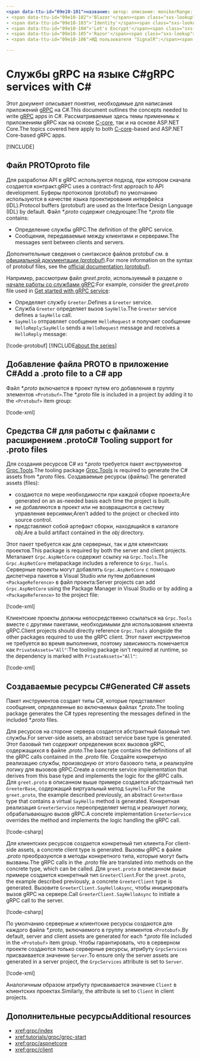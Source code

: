 ```yaml
---
<span data-ttu-id="09e10-101">название: автор: описание: monikerRange: ms.author: ms.date: no-loc:</span><span class="sxs-lookup"><span data-stu-id="09e10-101">title: author: description: monikerRange: ms.author: ms.date: no-loc:</span></span>
- <span data-ttu-id="09e10-102">'Blazor'</span><span class="sxs-lookup"><span data-stu-id="09e10-102">'Blazor'</span></span>
- <span data-ttu-id="09e10-103">'Identity'</span><span class="sxs-lookup"><span data-stu-id="09e10-103">'Identity'</span></span>
- <span data-ttu-id="09e10-104">'Let's Encrypt'</span><span class="sxs-lookup"><span data-stu-id="09e10-104">'Let's Encrypt'</span></span>
- <span data-ttu-id="09e10-105">'Razor'</span><span class="sxs-lookup"><span data-stu-id="09e10-105">'Razor'</span></span>
- <span data-ttu-id="09e10-106">ИД пользователя "SignalR":</span><span class="sxs-lookup"><span data-stu-id="09e10-106">'SignalR' uid:</span></span> 

---
```

# <a name="grpc-services-with-c"></a><span data-ttu-id="09e10-107">Службы gRPC на языке C\#</span><span class="sxs-lookup"><span data-stu-id="09e10-107">gRPC services with C\#</span></span>

<span data-ttu-id="09e10-108">Этот документ описывает понятия, необходимые для написания приложений [gRPC](https://grpc.io/docs/guides/) на C#.</span><span class="sxs-lookup"><span data-stu-id="09e10-108">This document outlines the concepts needed to write [gRPC](https://grpc.io/docs/guides/) apps in C#.</span></span> <span data-ttu-id="09e10-109">Рассматриваемые здесь темы применимы к приложениям gRPC как на основе [C-core](https://grpc.io/blog/grpc-stacks), так и на основе ASP.NET Core.</span><span class="sxs-lookup"><span data-stu-id="09e10-109">The topics covered here apply to both [C-core](https://grpc.io/blog/grpc-stacks)-based and ASP.NET Core-based gRPC apps.</span></span>

[!INCLUDE[](~/includes/gRPCazure.md)]

## <a name="proto-file"></a><span data-ttu-id="09e10-110">Файл PROTO</span><span class="sxs-lookup"><span data-stu-id="09e10-110">proto file</span></span>

<span data-ttu-id="09e10-111">Для разработки API в gRPC используется подход, при котором сначала создается контракт.</span><span class="sxs-lookup"><span data-stu-id="09e10-111">gRPC uses a contract-first approach to API development.</span></span> <span data-ttu-id="09e10-112">Буферы протоколов (protobuf) по умолчанию используются в качестве языка проектирования интерфейса (IDL).</span><span class="sxs-lookup"><span data-stu-id="09e10-112">Protocol buffers (protobuf) are used as the Interface Design Language (IDL) by default.</span></span> <span data-ttu-id="09e10-113">Файл *\*.proto* содержит следующее:</span><span class="sxs-lookup"><span data-stu-id="09e10-113">The *\*.proto* file contains:</span></span>

* <span data-ttu-id="09e10-114">Определение службы gRPC.</span><span class="sxs-lookup"><span data-stu-id="09e10-114">The definition of the gRPC service.</span></span>
* <span data-ttu-id="09e10-115">Сообщения, передаваемые между клиентами и серверами.</span><span class="sxs-lookup"><span data-stu-id="09e10-115">The messages sent between clients and servers.</span></span>

<span data-ttu-id="09e10-116">Дополнительные сведения о синтаксисе файлов protobuf см. в [официальной документации (protobuf)](https://developers.google.com/protocol-buffers/docs/proto3).</span><span class="sxs-lookup"><span data-stu-id="09e10-116">For more information on the syntax of protobuf files, see the [official documentation (protobuf)](https://developers.google.com/protocol-buffers/docs/proto3).</span></span>

<span data-ttu-id="09e10-117">Например, рассмотрим файл *greet.proto*, используемый в разделе о [начале работы со службами gRPC](xref:tutorials/grpc/grpc-start):</span><span class="sxs-lookup"><span data-stu-id="09e10-117">For example, consider the *greet.proto* file used in [Get started with gRPC service](xref:tutorials/grpc/grpc-start):</span></span>

* <span data-ttu-id="09e10-118">Определяет службу `Greeter`.</span><span class="sxs-lookup"><span data-stu-id="09e10-118">Defines a `Greeter` service.</span></span>
* <span data-ttu-id="09e10-119">Служба `Greeter` определяет вызов `SayHello`.</span><span class="sxs-lookup"><span data-stu-id="09e10-119">The `Greeter` service defines a `SayHello` call.</span></span>
* <span data-ttu-id="09e10-120">`SayHello` отправляет сообщение `HelloRequest` и получает сообщение `HelloReply`:</span><span class="sxs-lookup"><span data-stu-id="09e10-120">`SayHello` sends a `HelloRequest` message and receives a `HelloReply` message:</span></span>

[!code-protobuf[](~/tutorials/grpc/grpc-start/sample/GrpcGreeter/Protos/greet.proto)]
[!INCLUDE[about the series](~/includes/code-comments-loc.md)]

## <a name="add-a-proto-file-to-a-c-app"></a><span data-ttu-id="09e10-121">Добавление файла PROTO в приложение C\#</span><span class="sxs-lookup"><span data-stu-id="09e10-121">Add a .proto file to a C\# app</span></span>

<span data-ttu-id="09e10-122">Файл *\*.proto* включается в проект путем его добавления в группу элементов `<Protobuf>`.</span><span class="sxs-lookup"><span data-stu-id="09e10-122">The *\*.proto* file is included in a project by adding it to the `<Protobuf>` item group:</span></span>

[!code-xml[](~/tutorials/grpc/grpc-start/sample/GrpcGreeter/GrpcGreeter.csproj?highlight=2&range=7-9)]

## <a name="c-tooling-support-for-proto-files"></a><span data-ttu-id="09e10-123">Средства C# для работы с файлами с расширением .proto</span><span class="sxs-lookup"><span data-stu-id="09e10-123">C# Tooling support for .proto files</span></span>

<span data-ttu-id="09e10-124">Для создания ресурсов C# из *\*.proto* требуется пакет инструментов [Grpc.Tools](https://www.nuget.org/packages/Grpc.Tools/).</span><span class="sxs-lookup"><span data-stu-id="09e10-124">The tooling package [Grpc.Tools](https://www.nuget.org/packages/Grpc.Tools/) is required to generate the C# assets from *\*.proto* files.</span></span> <span data-ttu-id="09e10-125">Создаваемые ресурсы (файлы):</span><span class="sxs-lookup"><span data-stu-id="09e10-125">The generated assets (files):</span></span>

* <span data-ttu-id="09e10-126">создаются по мере необходимости при каждой сборке проекта;</span><span class="sxs-lookup"><span data-stu-id="09e10-126">Are generated on an as-needed basis each time the project is built.</span></span>
* <span data-ttu-id="09e10-127">не добавляются в проект или не возвращаются в систему управления версиями;</span><span class="sxs-lookup"><span data-stu-id="09e10-127">Aren't added to the project or checked into source control.</span></span>
* <span data-ttu-id="09e10-128">представляют собой артефакт сборки, находящийся в каталоге *obj*.</span><span class="sxs-lookup"><span data-stu-id="09e10-128">Are a build artifact contained in the *obj* directory.</span></span>

<span data-ttu-id="09e10-129">Этот пакет требуется как для серверных, так и для клиентских проектов.</span><span class="sxs-lookup"><span data-stu-id="09e10-129">This package is required by both the server and client projects.</span></span> <span data-ttu-id="09e10-130">Метапакет `Grpc.AspNetCore` содержит ссылку на `Grpc.Tools`.</span><span class="sxs-lookup"><span data-stu-id="09e10-130">The `Grpc.AspNetCore` metapackage includes a reference to `Grpc.Tools`.</span></span> <span data-ttu-id="09e10-131">Серверные проекты могут добавлять `Grpc.AspNetCore` с помощью диспетчера пакетов в Visual Studio или путем добавления `<PackageReference>` в файл проекта:</span><span class="sxs-lookup"><span data-stu-id="09e10-131">Server projects can add `Grpc.AspNetCore` using the Package Manager in Visual Studio or by adding a `<PackageReference>` to the project file:</span></span>

[!code-xml[](~/tutorials/grpc/grpc-start/sample/GrpcGreeter/GrpcGreeter.csproj?highlight=1&range=12)]

<span data-ttu-id="09e10-132">Клиентские проекты должны непосредственно ссылаться на `Grpc.Tools` вместе с другими пакетами, необходимыми для использования клиента gRPC.</span><span class="sxs-lookup"><span data-stu-id="09e10-132">Client projects should directly reference `Grpc.Tools` alongside the other packages required to use the gRPC client.</span></span> <span data-ttu-id="09e10-133">Этот пакет инструментов не требуется во время выполнения, поэтому зависимость помечается как `PrivateAssets="All"`:</span><span class="sxs-lookup"><span data-stu-id="09e10-133">The tooling package isn't required at runtime, so the dependency is marked with `PrivateAssets="All"`:</span></span>

[!code-xml[](~/tutorials/grpc/grpc-start/sample/GrpcGreeterClient/GrpcGreeterClient.csproj?highlight=3&range=9-11)]

## <a name="generated-c-assets"></a><span data-ttu-id="09e10-134">Создаваемые ресурсы C#</span><span class="sxs-lookup"><span data-stu-id="09e10-134">Generated C# assets</span></span>

<span data-ttu-id="09e10-135">Пакет инструментов создает типы C#, которые представляют сообщения, определенные во включаемых файлах *\*.proto*.</span><span class="sxs-lookup"><span data-stu-id="09e10-135">The tooling package generates the C# types representing the messages defined in the included *\*.proto* files.</span></span>

<span data-ttu-id="09e10-136">Для ресурсов на стороне сервера создается абстрактный базовый тип службы.</span><span class="sxs-lookup"><span data-stu-id="09e10-136">For server-side assets, an abstract service base type is generated.</span></span> <span data-ttu-id="09e10-137">Этот базовый тип содержит определения всех вызовов gRPC, содержащихся в файле *.proto*.</span><span class="sxs-lookup"><span data-stu-id="09e10-137">The base type contains the definitions of all the gRPC calls contained in the *.proto* file.</span></span> <span data-ttu-id="09e10-138">Создайте конкретную реализацию службы, производную от этого базового типа, и реализуйте логику для вызовов gRPC.</span><span class="sxs-lookup"><span data-stu-id="09e10-138">Create a concrete service implementation that derives from this base type and implements the logic for the gRPC calls.</span></span> <span data-ttu-id="09e10-139">Для `greet.proto` в описанном выше примере создается абстрактный тип `GreeterBase`, содержащий виртуальный метод `SayHello`.</span><span class="sxs-lookup"><span data-stu-id="09e10-139">For the `greet.proto`, the example described previously, an abstract `GreeterBase` type that contains a virtual `SayHello` method is generated.</span></span> <span data-ttu-id="09e10-140">Конкретная реализация `GreeterService` переопределяет метод и реализует логику, обрабатывающую вызов gRPC.</span><span class="sxs-lookup"><span data-stu-id="09e10-140">A concrete implementation `GreeterService` overrides the method and implements the logic handling the gRPC call.</span></span>

[!code-csharp[](~/tutorials/grpc/grpc-start/sample/GrpcGreeter/Services/GreeterService.cs?name=snippet)]

<span data-ttu-id="09e10-141">Для клиентских ресурсов создается конкретный тип клиента.</span><span class="sxs-lookup"><span data-stu-id="09e10-141">For client-side assets, a concrete client type is generated.</span></span> <span data-ttu-id="09e10-142">Вызовы gRPC в файле *.proto* преобразуются в методы конкретного типа, которые могут быть вызваны.</span><span class="sxs-lookup"><span data-stu-id="09e10-142">The gRPC calls in the *.proto* file are translated into methods on the concrete type, which can be called.</span></span> <span data-ttu-id="09e10-143">Для `greet.proto` в описанном выше примере создается конкретный тип `GreeterClient`.</span><span class="sxs-lookup"><span data-stu-id="09e10-143">For the `greet.proto`, the example described previously, a concrete `GreeterClient` type is generated.</span></span> <span data-ttu-id="09e10-144">Вызовите `GreeterClient.SayHelloAsync`, чтобы инициировать вызов gRPC на сервере.</span><span class="sxs-lookup"><span data-stu-id="09e10-144">Call `GreeterClient.SayHelloAsync` to initiate a gRPC call to the server.</span></span>

[!code-csharp[](~/tutorials/grpc/grpc-start/sample/GrpcGreeterClient/Program.cs?name=snippet)]

<span data-ttu-id="09e10-145">По умолчанию серверные и клиентские ресурсы создаются для каждого файла *\*.proto*, включаемого в группу элементов `<Protobuf>`.</span><span class="sxs-lookup"><span data-stu-id="09e10-145">By default, server and client assets are generated for each *\*.proto* file included in the `<Protobuf>` item group.</span></span> <span data-ttu-id="09e10-146">Чтобы гарантировать, что в серверном проекте создаются только серверные ресурсы, атрибуту `GrpcServices` присваивается значение `Server`.</span><span class="sxs-lookup"><span data-stu-id="09e10-146">To ensure only the server assets are generated in a server project, the `GrpcServices` attribute is set to `Server`.</span></span>

[!code-xml[](~/tutorials/grpc/grpc-start/sample/GrpcGreeter/GrpcGreeter.csproj?highlight=2&range=7-9)]

<span data-ttu-id="09e10-147">Аналогичным образом атрибуту присваивается значение `Client` в клиентских проектах.</span><span class="sxs-lookup"><span data-stu-id="09e10-147">Similarly, the attribute is set to `Client` in client projects.</span></span>

## <a name="additional-resources"></a><span data-ttu-id="09e10-148">Дополнительные ресурсы</span><span class="sxs-lookup"><span data-stu-id="09e10-148">Additional resources</span></span>

* <xref:grpc/index>
* <xref:tutorials/grpc/grpc-start>
* <xref:grpc/aspnetcore>
* <xref:grpc/client>

